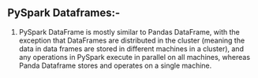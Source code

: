 ## PySpark Dataframes:-
1. PySpark DataFrame is mostly similar to Pandas DataFrame, with the exception that DataFrames are distributed in the cluster (meaning the data in data frames are stored in different machines in a cluster), and any operations in PySpark execute in parallel on all machines, whereas Panda Dataframe stores and operates on a single machine.

